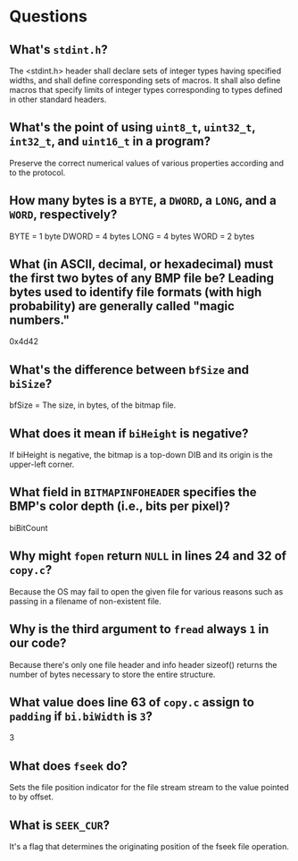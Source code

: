 # Questions

## What's `stdint.h`?

The <stdint.h> header shall declare sets of integer types having specified widths, and shall define corresponding sets of macros. It shall also define macros that specify limits of integer types corresponding to types defined in other standard headers.

## What's the point of using `uint8_t`, `uint32_t`, `int32_t`, and `uint16_t` in a program?

Preserve the correct numerical values of various properties according and to the protocol.

## How many bytes is a `BYTE`, a `DWORD`, a `LONG`, and a `WORD`, respectively?

BYTE = 1 byte
DWORD = 4 bytes
LONG = 4 bytes
WORD = 2 bytes

## What (in ASCII, decimal, or hexadecimal) must the first two bytes of any BMP file be? Leading bytes used to identify file formats (with high probability) are generally called "magic numbers."

0x4d42

## What's the difference between `bfSize` and `biSize`?

bfSize = The size, in bytes, of the bitmap file.

## What does it mean if `biHeight` is negative?

If biHeight is negative, the bitmap is a top-down DIB and its origin is the upper-left corner.

## What field in `BITMAPINFOHEADER` specifies the BMP's color depth (i.e., bits per pixel)?

biBitCount

## Why might `fopen` return `NULL` in lines 24 and 32 of `copy.c`?

Because the OS may fail to open the given file for various reasons such as passing in a filename of non-existent file.

## Why is the third argument to `fread` always `1` in our code?

Because there's only one file header and info header sizeof(<struct type>) returns the number of bytes necessary to store the entire structure.

## What value does line 63 of `copy.c` assign to `padding` if `bi.biWidth` is `3`?

3

## What does `fseek` do?

Sets the file position indicator for the file stream stream to the value pointed to by offset.

## What is `SEEK_CUR`?

It's a flag that determines the originating position of the fseek file operation.